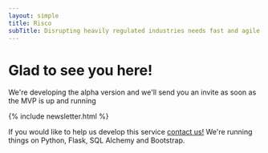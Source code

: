 ```yaml
---
layout: simple
title: Risco
subTitle: Disrupting heavily regulated industries needs fast and agile risk management
---
```


# Glad to see you here!

We're developing the alpha version and we'll send you an invite as soon as
the MVP is up and running


{% include newsletter.html %}


If you would like to help us develop this service <a href="/contact">contact us!</a>
We're running things on Python, Flask, SQL Alchemy and Bootstrap.
